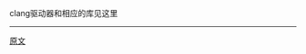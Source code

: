 
clang驱动器和相应的库见这里  

---------------------
[原文](https://releases.llvm.org/11.0.0/tools/clang/docs/InternalsManual.html#introduction)
